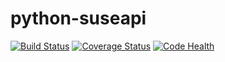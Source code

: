 python-suseapi
==============

[![Build Status](https://travis-ci.org/nijel/python-suseapi.png?branch=master)](https://travis-ci.org/nijel/python-suseapi)
[![Coverage Status](https://coveralls.io/repos/nijel/python-suseapi/badge.png)](https://coveralls.io/r/nijel/python-suseapi)
[![Code Health](https://landscape.io/github/nijel/python-suseapi/master/landscape.png)](https://landscape.io/github/nijel/python-suseapi/master)
